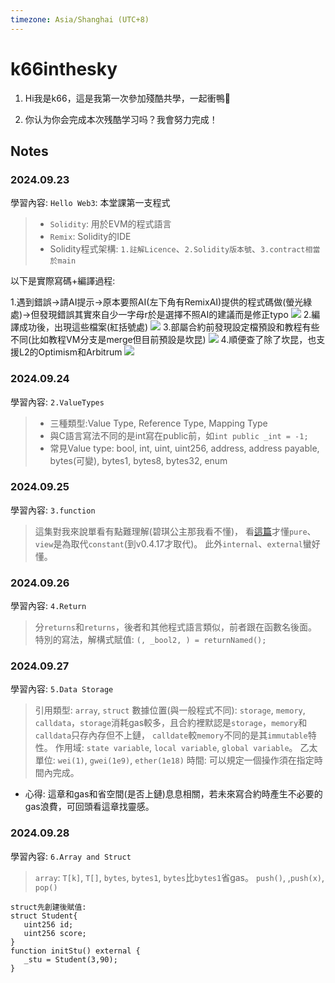 ```yaml
---
timezone: Asia/Shanghai (UTC+8)
---
```


# k66inthesky

1. Hi我是k66，這是我第一次參加殘酷共學，一起衝鴨🦆

2. 你认为你会完成本次残酷学习吗？我會努力完成！
   
## Notes

<!-- Content_START -->

### 2024.09.23

學習內容: `Hello Web3`: 本堂課第一支程式
> + `Solidity`: 用於EVM的程式語言
> + `Remix`: Solidity的IDE
> + Solidity程式架構: `1.註解Licence`、`2.Solidity版本號`、`3.contract相當於main`

以下是實際寫碼+編譯過程:

1.遇到錯誤->請AI提示->原本要照AI(左下角有RemixAI)提供的程式碼做(螢光綠處)->但發現錯誤其實來自少一字母r於是選擇不照AI的建議而是修正typo
<img src="https://github.com/user-attachments/assets/7df89f23-f290-4827-b716-ac45c8605c1e" >
2.編譯成功後，出現這些檔案(紅括號處)
<img src="https://github.com/user-attachments/assets/1d8a949f-f49e-456a-9d9b-18f9da1ac6c1" >
3.部屬合約前發現設定檔預設和教程有些不同(比如教程VM分支是merge但目前預設是坎昆)
<img src="https://github.com/user-attachments/assets/62670336-ef07-4c87-b933-aa8916ff9ef4" >
4.順便查了除了坎昆，也支援L2的Optimism和Arbitrum
<img src="https://github.com/user-attachments/assets/c505fef6-2316-41ee-848c-44a24531b38c" >


### 2024.09.24

學習內容: `2.ValueTypes`
> + 三種類型:Value Type, Reference Type, Mapping Type
> + 與C語言寫法不同的是int寫在public前，如`int public _int = -1;`
> + 常見Value type: bool, int, uint, uint256, address, address payable, bytes(可變), bytes1, bytes8, bytes32, enum


### 2024.09.25
學習內容: `3.function`
> 這集對我來說單看有點難理解(碧琪公主那我看不懂)，
> 看[這篇](https://medium.com/taipei-ethereum-meetup/solidity-weekly-11-70c5208a3bf1)才懂`pure`、`view`是為取代`constant`(到v0.4.17才取代)。
> 此外`internal`、`external`蠻好懂。

### 2024.09.26
學習內容: `4.Return`
> 分`returns`和`returns`，後者和其他程式語言類似，前者跟在函數名後面。
> 特別的寫法，解構式賦值: `(, _bool2, ) = returnNamed();`


### 2024.09.27
學習內容: `5.Data Storage`
> 引用類型: `array`, `struct`
> 數據位置(與一般程式不同): `storage`, `memory`, `calldata`，`storage`消耗gas較多，且合約裡默認是`storage`，`memory`和`calldata`只存內存但不上鏈，
`calldate`較`memory`不同的是其`immutable`特性。
> 作用域: `state variable`, `local variable`, `global variable`。
> 乙太單位: `wei(1)`, `gwei(1e9)`, `ether(1e18)`
> 時間: 可以規定一個操作須在指定時間內完成。

+ 心得: 這章和gas和省空間(是否上鏈)息息相關，若未來寫合約時產生不必要的gas浪費，可回頭看這章找靈感。

### 2024.09.28
學習內容: `6.Array and Struct`
> `array`: `T[k]`, `T[]`, `bytes`, `bytes1`, `bytes`比`bytes1`省gas。
> `push()`, ,`push(x)`, `pop()`

```
struct先創建後賦值: 
struct Student{
   uint256 id;
   uint256 score;
}
function initStu() external {
   _stu = Student(3,90);
}
```

<!-- Content_END -->

